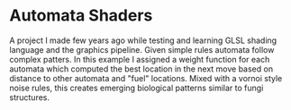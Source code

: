 # Automata Shaders



A project I made few years ago while testing and learning GLSL shading language and the graphics pipeline. Given simple rules automata follow complex patters. In this example I assigned a weight function for each automata which computed the best location in the next move based on distance to other automata and "fuel" locations. Mixed with a vornoi style noise rules, this creates emerging biological patterns similar to fungi structures.



